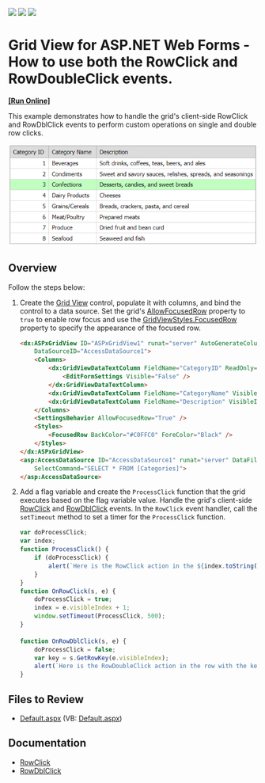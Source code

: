 <!-- default badges list -->
![](https://img.shields.io/endpoint?url=https://codecentral.devexpress.com/api/v1/VersionRange/128543748/22.1.3%2B)
[![](https://img.shields.io/badge/Open_in_DevExpress_Support_Center-FF7200?style=flat-square&logo=DevExpress&logoColor=white)](https://supportcenter.devexpress.com/ticket/details/E1343)
[![](https://img.shields.io/badge/📖_How_to_use_DevExpress_Examples-e9f6fc?style=flat-square)](https://docs.devexpress.com/GeneralInformation/403183)
<!-- default badges end -->
# Grid View for ASP.NET Web Forms - How to use both the RowClick and RowDoubleClick events.
<!-- run online -->
**[[Run Online]](https://codecentral.devexpress.com/128543748/)**
<!-- run online end -->

This example demonstrates how to handle the grid's client-side RowClick and RowDblClick events to perform custom operations on single and double row clicks.

![Click](images/Click.png)

## Overview

Follow the steps below:

1. Create the [Grid View](https://docs.devexpress.com/AspNet/DevExpress.Web.ASPxGridView) control, populate it with columns, and bind the control to a data source. Set the grid's [AllowFocusedRow](https://docs.devexpress.com/AspNet/DevExpress.Web.ASPxGridViewBehaviorSettings.AllowFocusedRow) property to `true` to enable row focus and use the [GridViewStyles.FocusedRow](https://docs.devexpress.com/AspNet/DevExpress.Web.GridViewStyles.FocusedRow) property to specify the appearance of the focused row.

    ```aspx
    <dx:ASPxGridView ID="ASPxGridView1" runat="server" AutoGenerateColumns="False" KeyFieldName="CategoryID"
        DataSourceID="AccessDataSource1">
        <Columns>
            <dx:GridViewDataTextColumn FieldName="CategoryID" ReadOnly="True" VisibleIndex="0">
                <EditFormSettings Visible="False" />
            </dx:GridViewDataTextColumn>
            <dx:GridViewDataTextColumn FieldName="CategoryName" VisibleIndex="1" />
            <dx:GridViewDataTextColumn FieldName="Description" VisibleIndex="2" />
        </Columns>
        <SettingsBehavior AllowFocusedRow="True" />
        <Styles>
            <FocusedRow BackColor="#C0FFC0" ForeColor="Black" />
        </Styles>
    </dx:ASPxGridView>
    <asp:AccessDataSource ID="AccessDataSource1" runat="server" DataFile="~/App_Data/nwind.mdb"
        SelectCommand="SELECT * FROM [Categories]">
    </asp:AccessDataSource>
    ```

2. Add a flag variable and create the `ProcessClick` function that the grid executes based on the flag variable value. Handle the grid's client-side [RowClick](https://docs.devexpress.com/AspNet/js-ASPxClientGridView.RowClick) and [RowDblClick](https://docs.devexpress.com/AspNet/js-ASPxClientGridView.RowDblClick) events. In the `RowClick` event handler, call the `setTimeout` method to set a timer for the `ProcessClick` function.

    ```js
    var doProcessClick;
    var index;
    function ProcessClick() {
        if (doProcessClick) {
            alert(`Here is the RowClick action in the ${index.toString()} row.`);
        }
    }
    function OnRowClick(s, e) {
        doProcessClick = true;
        index = e.visibleIndex + 1;
        window.setTimeout(ProcessClick, 500);
    }

    function OnRowDblClick(s, e) {
        doProcessClick = false;
        var key = s.GetRowKey(e.visibleIndex);
        alert(`Here is the RowDoubleClick action in the row with the key = ${key}.`);
    }
    ```

## Files to Review

* [Default.aspx](./CS/WebSite/Default.aspx) (VB: [Default.aspx](./VB/WebSite/Default.aspx))

## Documentation

* [RowClick](https://docs.devexpress.com/AspNet/js-ASPxClientGridView.RowClick)
* [RowDblClick](https://docs.devexpress.com/AspNet/js-ASPxClientGridView.RowDblClick)
